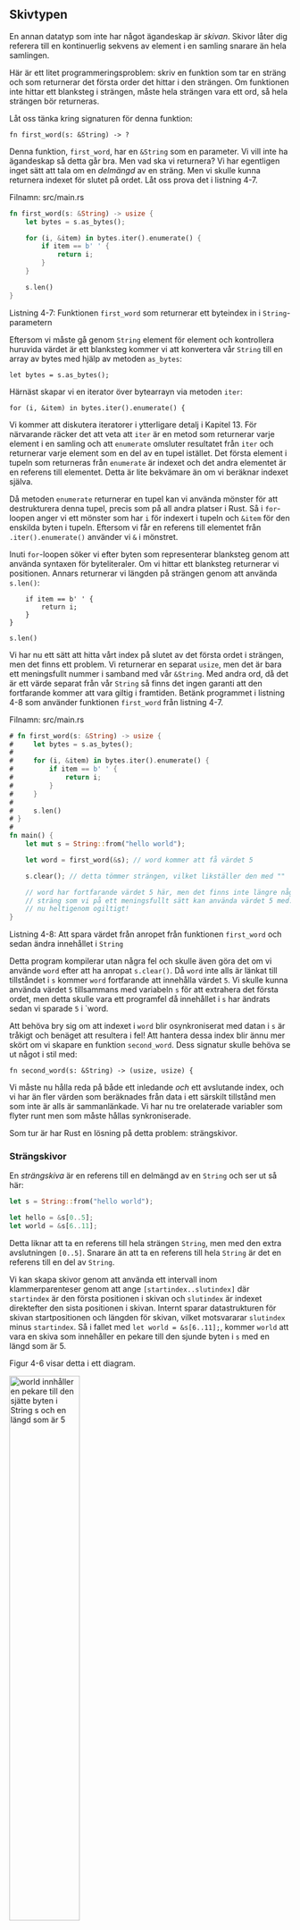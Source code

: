 ## Skivtypen

En annan datatyp som inte har något ägandeskap är *skivan*. Skivor låter dig
referera till en kontinuerlig sekvens av element i en samling snarare än hela
samlingen.

Här är ett litet programmeringsproblem: skriv en funktion som tar en sträng och
som returnerar det första order det hittar i den strängen. Om funktionen inte
hittar ett blanksteg i strängen, måste hela strängen vara ett ord, så hela
strängen bör returneras.

Låt oss tänka kring signaturen för denna funktion:

```rust,ignore
fn first_word(s: &String) -> ?
```

Denna funktion, `first_word`, har en `&String` som en parameter. Vi vill inte
ha ägandeskap så detta går bra. Men vad ska vi returnera? Vi har egentligen
inget sätt att tala om en *delmängd* av en sträng. Men vi skulle kunna
returnera indexet för slutet på ordet. Låt oss prova det i listning 4-7.

<span class="filename">Filnamn: src/main.rs</span>

```rust
fn first_word(s: &String) -> usize {
    let bytes = s.as_bytes();

    for (i, &item) in bytes.iter().enumerate() {
        if item == b' ' {
            return i;
        }
    }

    s.len()
}
```

<span class="caption">Listning 4-7: Funktionen `first_word` som returnerar ett
byteindex in i `String`-parametern</span>

Eftersom vi måste gå genom `String` element för element och kontrollera
huruvida värdet är ett blanksteg kommer vi att konvertera vår `String` till en
array av bytes med hjälp av metoden `as_bytes`:

```rust,ignore
let bytes = s.as_bytes();
```

Härnäst skapar vi en iterator över bytearrayn via metoden `iter`:

```rust,ignore
for (i, &item) in bytes.iter().enumerate() {
```

Vi kommer att diskutera iteratorer i ytterligare detalj i Kapitel 13. För
närvarande räcker det att veta att `iter` är en metod som returnerar varje
element i en samling och att `enumerate` omsluter resultatet från `iter` och
returnerar varje element som en del av en tupel istället. Det första element i
tupeln som returneras från `enumerate` är indexet och det andra elementet är en
referens till elementet. Detta är lite bekvämare än om vi beräknar indexet
själva.

Då metoden `enumerate` returnerar en tupel kan vi använda mönster för att
destrukturera denna tupel, precis som på all andra platser i Rust. Så i
`for`-loopen anger vi ett mönster som har `i` för indexert i tupeln och `&item`
för den enskilda byten i tupeln. Eftersom vi får en referens till elementet
från `.iter().enumerate()` använder vi `&` i mönstret.

Inuti `for`-loopen söker vi efter byten som representerar blanksteg genom att
använda syntaxen för byteliteraler. Om vi hittar ett blanksteg returnerar vi
positionen. Annars returnerar vi längden på strängen genom att använda
`s.len()`:

```rust,ignore
    if item == b' ' {
        return i;
    }
}

s.len()
```
Vi har nu ett sätt att hitta vårt index på slutet av det första ordet i
strängen, men det finns ett problem. Vi returnerar en separat `usize`, men det
är bara ett meningsfullt nummer i samband med vår `&String`. Med andra ord, då
det är ett värde separat från vår `String` så finns det ingen garanti att den
fortfarande kommer att vara giltig i framtiden. Betänk programmet i listning
4-8 som använder funktionen `first_word` från listning 4-7.

<span class="filename">Filnamn: src/main.rs</span>

```rust
# fn first_word(s: &String) -> usize {
#     let bytes = s.as_bytes();
#
#     for (i, &item) in bytes.iter().enumerate() {
#         if item == b' ' {
#             return i;
#         }
#     }
#
#     s.len()
# }
#
fn main() {
    let mut s = String::from("hello world");

    let word = first_word(&s); // word kommer att få värdet 5

    s.clear(); // detta tömmer strängen, vilket likställer den med ""

    // word har fortfarande värdet 5 här, men det finns inte längre någon
    // sträng som vi på ett meningsfullt sätt kan använda värdet 5 med. word är
    // nu heltigenom ogiltigt!
}
```

<span class="caption">Listning 4-8: Att spara värdet från anropet från
funktionen `first_word` och sedan ändra innehållet i `String`</span>

Detta program kompilerar utan några fel och skulle även göra det om vi använde
`word` efter att ha anropat `s.clear()`. Då `word` inte alls är länkat till
tillståndet i `s` kommer `word` fortfarande att innehålla värdet `5`. Vi skulle
kunna använda värdet `5` tillsammans med variabeln `s` för att extrahera det
första ordet, men detta skulle vara ett programfel då innehållet i `s` har
ändrats sedan vi sparade `5` i `word.

Att behöva bry sig om att indexet i `word` blir osynkroniserat med datan i `s`
är tråkigt och benäget att resultera i fel! Att hantera dessa index blir ännu
mer skört om vi skapare en funktion `second_word`. Dess signatur skulle behöva
se ut något i stil med:

```rust,ignore
fn second_word(s: &String) -> (usize, usize) {
```

Vi måste nu hålla reda på både ett inledande *och* ett avslutande index, och vi
har än fler värden som beräknades från data i ett särskilt tillstånd men som
inte är alls är sammanlänkade. Vi har nu tre orelaterade variabler som flyter
runt men som måste hållas synkroniserade.

Som tur är har Rust en lösning på detta problem: strängskivor.

### Strängskivor

En *strängskiva* är en referens till en delmängd av en `String` och ser ut så
här:

```rust
let s = String::from("hello world");

let hello = &s[0..5];
let world = &s[6..11];
```

Detta liknar att ta en referens till hela strängen `String`, men med den extra
avslutningen `[0..5]`. Snarare än att ta en referens till hela `String` är det
en referens till en del av `String`.

Vi kan skapa skivor genom att använda ett intervall inom klammerparenteser
genom att ange `[startindex..slutindex]` där `startindex` är den första
positionen i skivan och `slutindex` är indexet direktefter den sista positionen
i skivan. Internt sparar datastrukturen för skivan startpositionen och längden
för skivan, vilket motsvararar `slutindex` minus `startindex`. Så i fallet med
`let world = &s[6..11];`, kommer `world` att vara en skiva som innehåller en
pekare till den sjunde byten i `s` med en längd som är 5.

Figur 4-6 visar detta i ett diagram.

<img alt="world innhåller en pekare till den sjätte byten i String s och en längd som är 5" src="img/trpl04-06.svg" class="center" style="width: 50%;" />

<span class="caption">Figur 4-6: Strängskiva som refererar till en delmängd av
en `String`</span>

Med Rusts intervallsyntax `..`, kan du om du vill börja med det första indexet
(noll) genom att hoppa över värdet före de två punkterna. Med andra ord är
dessa två ekvivalenta:

```rust
let s = String::from("hello");

let slice = &s[0..2];
let slice = &s[..2];
```

På samma sätt kan du hoppa över det avslutande talet om din skiva inkluderar
den sista byten i `String. Detta innebär att dessa två är ekvivalenta:

```rust
let s = String::from("hello");

let len = s.len();

let slice = &s[3..len];
let slice = &s[3..];
```

Du kan också skippa båda värdena för att ta en skiva av hela strängen, så dessa
är också ekvivalenta:

```rust
let s = String::from("hello");

let len = s.len();

let slice = &s[0..len];
let slice = &s[..];
```

> Notera: Intervallindex för strängskivor måste ske på giltiga teckengränser
> för UTF-8-tecken. Om du försöker att skapa en strängskiva i mitten av ett
> flerbytestecken kommer ditt program att avslutas med ett fel. När vi
> introducerar strängskivor i detta avsnitt antar vi att endast ASCII används;
> en mer genomgripande diskussion kring UTF-8-hantering finns i avsnittet
> [“Lagra UTF-8-kodad text i strängar“][strängar]<!-- ignore --> i kapitel 8.

Med all denna information friskt i minne, låt oss skriva om `first_word` så att
den returnerar en skiva. Typen som betecknar “strängskiva“ skrivs som `&str`:

<span class="filename">Filnamn: src/main.rs</span>

```rust
fn first_word(s: &String) -> &str {
    let bytes = s.as_bytes();

    for (i, &item) in bytes.iter().enumerate() {
        if item == b' ' {
            return &s[0..i];
        }
    }

    &s[..]
}
```

Vi får ett index för slutet av ordet på samma sätt som vi gjorde i listning
4-7, genom att leta efter den första förekomsten av ett blanksteg. Ni vi hittar
ett blanksteg returnerar vi en stängskiva från starten av strängen till indexet
för blanksteget som start- och slutindex.

När vi nu anropar `first_word` får vi tillbaka ett enstaka värde som är länkar
till den underliggande datan. Värdet består av en referens till startpunkten av
skivan och antalet i element i skivan.

Att returnerar en skiva hade också fungerat för funktionen `second_word`:

```rust,ignore
fn second_word(s: &String) -> &str {
```

Vi har nu ett enkelt API som det är mycket svårare att göra fel med, då
kompilatorn kommer att säkertsälla att referenserna in i `String` kommer att
fortsätta vara giltiga. Kommer du ihåg programfelet i programmet i listning 4-8
när vi fick indexet till det första ordet men sedan rensade strängen så att
vårt index blev ogiltigt? Den koden var logiskt felaktig men visade ingen
uppenbara fel. Problemen hade uppstått senare om vi hade fortsatt att använda
indexet till det första ordet med en tömd sträng. Skivor gör denna typ av
programfel omöjlig och låter oss veta att vi har ett problem med vår kod i ett
mycket tidigare skede. Om vi använder skivversionen av `first_word` kommer vi
att få ett fel vid kompileringstid.

<span class="filename">Filnamn: src/main.rs</span>

```rust,ignore,does_not_compile
fn main() {
    let mut s = String::from("hello world");

    let word = first_word(&s);

    s.clear(); // error!

    println!("the first word is: {}", word);
}
```

Här är kompileringsfelet:

```text
error[E0502]: cannot borrow `s` as mutable because it is also borrowed as immutable
  --> src/main.rs:18:5
   |
16 |     let word = first_word(&s);
   |                           -- immutable borrow occurs here
17 |
18 |     s.clear(); // error!
   |     ^^^^^^^^^ mutable borrow occurs here
19 |
20 |     println!("the first word is: {}", word);
   |                                       ---- immutable borrow later used here
```

Kom ihåg från lånereglerna att om vi har en oföränderlig referens till något
kan vi inte samtidigt ha en föränderlig referens. Eftersom `clear` måste kunna
trunkera `String`, måste den få en föränderlig referens. Rust tillåter inte
detta vilket leder till att kompileringen misslyckas. Rust har inte bara gjort
vårt API enklare att använda, utan har också eliminerat en hel typ av fel redan
i kompileringstid!

#### Strängliteraler är skivor

Kom ihåg att vi talade om att strängliteraler lagras inuti den körbara filen.
Nu när vi känner till skivor kan vi korrekt förstå strängliteraler:

```rust
let s = "Hello, world!";
```

Typen av `s` här är `&str`: det är en skriva som pekar på den specifika punkten
av den körbara filen. Detta är också varför strängliteraler är oföränderliga:
`&str` är en oföränderlig referens.

#### Strängskivor som parametrar

Vetskapen om att man kan ta skivor av literaler och `String`-värden leder oss
till ytterligare en förbättring av `first_word` och det är dess signatur:

```rust,ignore
fn first_word(s: &String) -> &str {
```

En mer avancerad Rust-användare skulle skriva signaturen som visas i listning
4-9 istället, då den låter oss använda samma funktion för både `&String`- och
`&str`-värden.

```rust,ignore
fn first_word(s: &str) -> &str {
```

<span class="caption">Listning 4-9: Förbättring av funktionen `first_word`
genom att använda en strängskiva som typ för parametern `s`</span>

Om vi har en strängskiva kan vi skicka den direkt. Om vi har en `String` kan vi
skicka en skiva av hela `String`. Att definiera en funktion som tar en
strängskiva istället för en referens till en `String` gör vårt API mer
generellt och användbart utan att förlora någon funktionalitet:

<span class="filename">Filnamn: src/main.rs</span>

```rust
# fn first_word(s: &str) -> &str {
#     let bytes = s.as_bytes();
#
#     for (i, &item) in bytes.iter().enumerate() {
#         if item == b' ' {
#             return &s[0..i];
#         }
#     }
#
#     &s[..]
# }
fn main() {
    let my_string = String::from("hello world");

    // first_word funerar för skivor av `String`-värden
    let word = first_word(&my_string[..]);

    let my_string_literal = "hello world";

    // first_word fungerar för skivor av strängliteraler
    let word = first_word(&my_string_literal[..]);

    // Då strängliteraler redan *är* skivor fungerar
    // det för dessa också utan skivsyntaxen!
    let word = first_word(my_string_literal);
}
```

### Andra skivor

Strängskivor är, som du förmodligen kan tänka dig, specifika för strängar. Men
det finns även en mer generell skivtyp. Betänk denna array:

```rust
let a = [1, 2, 3, 4, 5];
```

Precis som vi kan vilja referera till en delmängd av en sträng kan vi vilja
referera till en delmängd av en array. Det hade vi gjort på detta sätt:

```rust
let a = [1, 2, 3, 4, 5];

let slice = &a[1..3];
```

Denna skiva har typen `&[i32]`. Den fungerar på samma sätt som strängskivor,
genom att lagra en referens till det första elementet samt en längd. Du kommer
att använda denna typ av skiva för alla typer av samlingar. Vi kommer att
diskutera dessa samlingar i detalj när vi talar om vektorer i kapitel 8.

## Sammanfattning

Koncepten ägandeskap, lång och skivor säkerställer minnessäkerhet i
Rust-program vid kompileringstid. Programmeringsspråket Rust ger dig kontroll
över din minnesanvändning på samma sätt som andra systemprogrammeringsspråk,
men att låta ägaren av data automatiskt städa upp datan när ägaren faller utom
räckvidd innebär att du inte måste skriva och felsöka extra kod för att få
detta under kontroll.

Ägandeskap påverkar hur många andra delar av Rust fungerar så vi kommer att
tala vidare om dessa koncept genom resten av boken. Låt oss gå vidare till
kapitel 5 och titta på hur man grupperar data tillsammans i en `struct`.

[strängar]: ch08-02-strings.html#storing-utf-8-encoded-text-with-strings
